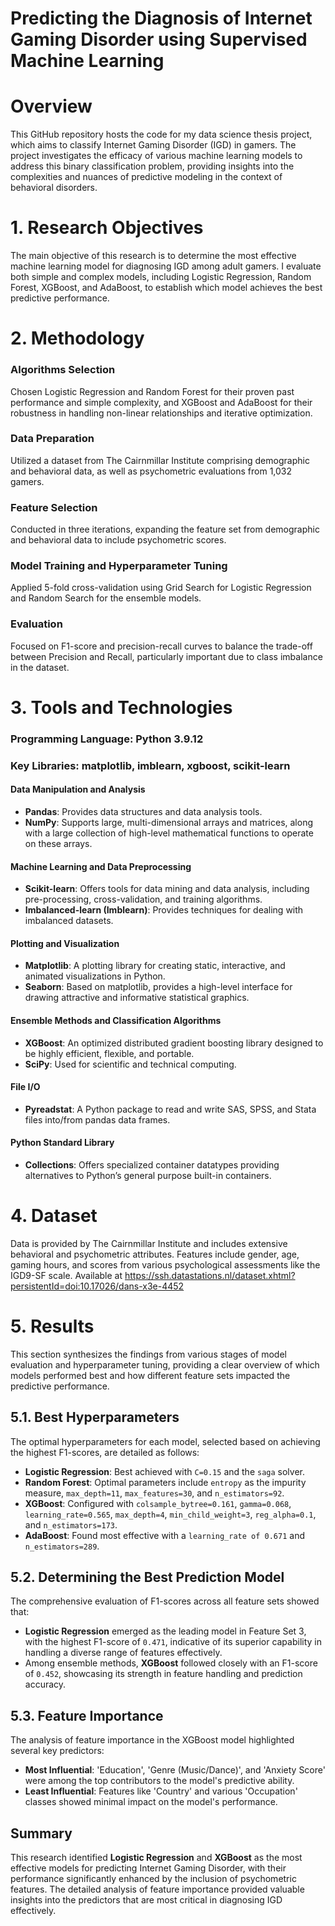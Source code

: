 # Predicting the Diagnosis of Internet Gaming Disorder using Supervised Machine Learning

# Overview
This GitHub repository hosts the code for my data science thesis project, which aims to classify Internet Gaming Disorder (IGD) in gamers. The project investigates the efficacy of various machine learning models to address this binary classification problem, providing insights into the complexities and nuances of predictive modeling in the context of behavioral disorders.

# 1. Research Objectives
The main objective of this research is to determine the most effective machine learning model for diagnosing IGD among adult gamers. I evaluate both simple and complex models, including Logistic Regression, Random Forest, XGBoost, and AdaBoost, to establish which model achieves the best predictive performance.

# 2. Methodology

### Algorithms Selection
Chosen Logistic Regression and Random Forest for their proven past performance and simple complexity, and XGBoost and AdaBoost for their robustness in handling non-linear relationships and iterative optimization.

### Data Preparation
Utilized a dataset from The Cairnmillar Institute comprising demographic and behavioral data, as well as psychometric evaluations from 1,032 gamers.

### Feature Selection
Conducted in three iterations, expanding the feature set from demographic and behavioral data to include psychometric scores.

### Model Training and Hyperparameter Tuning
Applied 5-fold cross-validation using Grid Search for Logistic Regression and Random Search for the ensemble models.

### Evaluation
Focused on F1-score and precision-recall curves to balance the trade-off between Precision and Recall, particularly important due to class imbalance in the dataset.

# 3. Tools and Technologies

### **Programming Language**: Python 3.9.12
### **Key Libraries**: matplotlib, imblearn, xgboost, scikit-learn

#### Data Manipulation and Analysis
- **Pandas**: Provides data structures and data analysis tools.
- **NumPy**: Supports large, multi-dimensional arrays and matrices, along with a large collection of high-level mathematical functions to operate on these arrays.

#### Machine Learning and Data Preprocessing
- **Scikit-learn**: Offers tools for data mining and data analysis, including pre-processing, cross-validation, and training algorithms.
- **Imbalanced-learn (Imblearn)**: Provides techniques for dealing with imbalanced datasets.

#### Plotting and Visualization
- **Matplotlib**: A plotting library for creating static, interactive, and animated visualizations in Python.
- **Seaborn**: Based on matplotlib, provides a high-level interface for drawing attractive and informative statistical graphics.

#### Ensemble Methods and Classification Algorithms
- **XGBoost**: An optimized distributed gradient boosting library designed to be highly efficient, flexible, and portable.
- **SciPy**: Used for scientific and technical computing.

#### File I/O
- **Pyreadstat**: A Python package to read and write SAS, SPSS, and Stata files into/from pandas data frames.

#### Python Standard Library
- **Collections**: Offers specialized container datatypes providing alternatives to Python’s general purpose built-in containers. 

# 4. Dataset

Data is provided by The Cairnmillar Institute and includes extensive behavioral and psychometric attributes. Features include gender, age, gaming hours, and scores from various psychological assessments like the IGD9-SF scale. Available at https://ssh.datastations.nl/dataset.xhtml?persistentId=doi:10.17026/dans-x3e-4452


# 5. Results

This section synthesizes the findings from various stages of model evaluation and hyperparameter tuning, providing a clear overview of which models performed best and how different feature sets impacted the predictive performance.

## 5.1. Best Hyperparameters

The optimal hyperparameters for each model, selected based on achieving the highest F1-scores, are detailed as follows:

- **Logistic Regression**: Best achieved with `C=0.15` and the `saga` solver.
- **Random Forest**: Optimal parameters include `entropy` as the impurity measure, `max_depth=11`, `max_features=30`, and `n_estimators=92`.
- **XGBoost**: Configured with `colsample_bytree=0.161`, `gamma=0.068`, `learning_rate=0.565`, `max_depth=4`, `min_child_weight=3`, `reg_alpha=0.1`, and `n_estimators=173`.
- **AdaBoost**: Found most effective with a `learning_rate of 0.671` and `n_estimators=289`.

## 5.2. Determining the Best Prediction Model

The comprehensive evaluation of F1-scores across all feature sets showed that:
- **Logistic Regression** emerged as the leading model in Feature Set 3, with the highest F1-score of `0.471`, indicative of its superior capability in handling a diverse range of features effectively.
- Among ensemble methods, **XGBoost** followed closely with an F1-score of `0.452`, showcasing its strength in feature handling and prediction accuracy.

## 5.3. Feature Importance

The analysis of feature importance in the XGBoost model highlighted several key predictors:
- **Most Influential**: 'Education', 'Genre (Music/Dance)', and 'Anxiety Score' were among the top contributors to the model's predictive ability.
- **Least Influential**: Features like 'Country' and various 'Occupation' classes showed minimal impact on the model's performance.

## Summary

This research identified **Logistic Regression** and **XGBoost** as the most effective models for predicting Internet Gaming Disorder, with their performance significantly enhanced by the inclusion of psychometric features. The detailed analysis of feature importance provided valuable insights into the predictors that are most critical in diagnosing IGD effectively.
